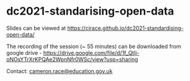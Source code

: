 # dc2021-standarising-open-data

Slides can be viewed at https://cjrace.github.io/dc2021-standardising-open-data/

The recording of the session (~ 55 minutes) can be downloaded from google drive - https://drive.google.com/file/d/1f_QtIj-oNOsYTrXrKPQAe2WpnNfr0WSc/view?usp=sharing

Contact: cameron.race@education.gov.uk
